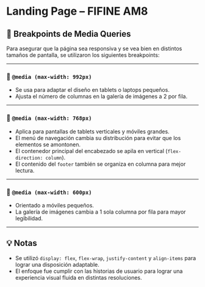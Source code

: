 # Landing Page – FIFINE AM8

## 📱 Breakpoints de Media Queries

Para asegurar que la página sea responsiva y se vea bien en distintos tamaños de pantalla, se utilizaron los siguientes breakpoints:

---

### 🔹 `@media (max-width: 992px)`
- Se usa para adaptar el diseño en tablets o laptops pequeños.
- Ajusta el número de columnas en la galería de imágenes a 2 por fila.

---

### 🔹 `@media (max-width: 768px)`
- Aplica para pantallas de tablets verticales y móviles grandes.
- El menú de navegación cambia su distribución para evitar que los elementos se amontonen.
- El contenedor principal del encabezado se apila en vertical (`flex-direction: column`).
- El contenido del `footer` también se organiza en columna para mejor lectura.

---

### 🔹 `@media (max-width: 600px)`
- Orientado a móviles pequeños.
- La galería de imágenes cambia a 1 sola columna por fila para mayor legibilidad.

---

## 💡 Notas
- Se utilizó `display: flex`, `flex-wrap`, `justify-content` y `align-items` para lograr una disposición adaptable.
- El enfoque fue cumplir con las historias de usuario para lograr una experiencia visual fluida en distintas resoluciones.
